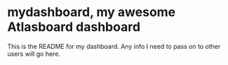 # mydashboard, my awesome Atlasboard dashboard
This is the README for my dashboard. Any info I need to pass on to other users will go here.